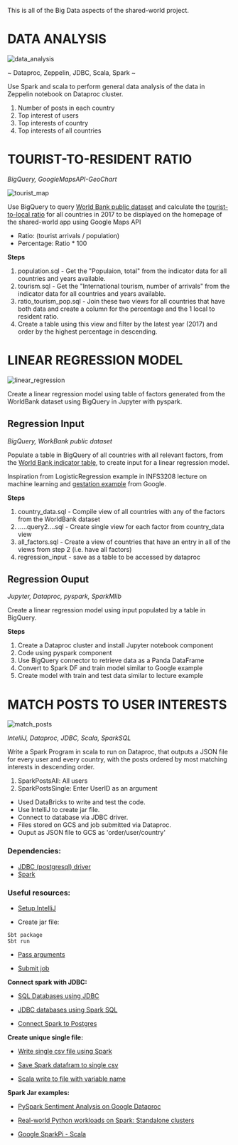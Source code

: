 This is all of the Big Data aspects of the shared-world project.

# DATA ANALYSIS 

![data_analysis](https://user-images.githubusercontent.com/19520346/69103639-a875c100-0ab1-11ea-8ec9-6a834d80fee8.png)

~ Dataproc, Zeppelin, JDBC, Scala, Spark ~

Use Spark and scala to perform general data analysis of the data in Zeppelin notebook on Dataproc cluster.

1. Number of posts in each country
2. Top interest of users
3. Top interests of country
4. Top interests of all countries



# TOURIST-TO-RESIDENT RATIO 

_BigQuery, GoogleMapsAPI-GeoChart_

![tourist_map](https://user-images.githubusercontent.com/19520346/69103727-e2df5e00-0ab1-11ea-9223-63bd3d42d1a0.png)

Use BigQuery to query [World Bank public dataset](https://data.worldbank.org/indicator/SP.POP.TOTL) and calculate the [tourist-to-local ratio](https://www.un.org/esa/sustdev/natlinfo/indicators/methodology_sheets/demographics/ratio_localresidents_tourists.pdf) for all countries in 2017 to be displayed on the homepage of the shared-world app using Google Maps API

- Ratio: (tourist arrivals / population)
- Percentage: Ratio * 100

**Steps**    
1. population.sql - Get the "Populaion, total" from the indicator data for all countries and years available.
2. tourism.sql - Get the "International tourism, number of arrivals" from the indicator data for all countries and years available.
3. ratio_tourism_pop.sql - Join these two views for all countries that have both data and create a column for the percentage and the 1 local to resident ratio. 
4. Create a table using this view and filter by the latest year (2017) and order by the highest percentage in descending.

  
# LINEAR REGRESSION MODEL

![linear_regression](https://user-images.githubusercontent.com/19520346/69103645-aca1de80-0ab1-11ea-9e13-6cbb79e203f6.png)

Create a linear regression model using table of factors generated from the WorldBank dataset using BigQuery in Jupyter with pyspark.

## Regression Input

_BigQuery, WorkBank public dataset_

Populate a table in BigQuery of all countries with all relevant factors, from the [World Bank indicator table](https://data.worldbank.org/indicator/SP.POP.TOTL), to create input for a linear regression model.

Inspiration from LogisticRegression example in INFS3208 lecture on machine learning and [gestation example](https://cloud.google.com/dataproc/docs/tutorials/bigquery-sparkml) from Google.
 
**Steps**
1. country_data.sql - Compile view of all countries with any of the factors from the WorldBank dataset
2. .....query2....sql - Create single view for each factor from country_data view
3. all_factors.sql - Create a view of countries that have an entry in all of the views from step 2 (i.e. have all factors)
4. regression_input - save as a table to be accessed by dataproc

## Regression Ouput

_Jupyter, Dataproc, pyspark, SparkMlib_

Create a linear regression model using input populated by a table in BigQuery.

**Steps**
1. Create a Dataproc cluster and install Jupyter notebook component
2. Code using pyspark component
3. Use BigQuery connector to retrieve data as a Panda DataFrame
4. Convert to Spark DF and train model similar to Google example
5. Create model with train and test data similar to lecture example


# MATCH POSTS TO USER INTERESTS

![match_posts](https://user-images.githubusercontent.com/19520346/69103654-b297bf80-0ab1-11ea-8061-a6bf9b437f27.png)

_IntelliJ, Dataproc, JDBC, Scala, SparkSQL_

Write a Spark Program in scala to run on Dataproc, that outputs a JSON file for every user and every country,
with the posts ordered by most matching interests in descending order.
1. SparkPostsAll: All users
2. SparkPostsSingle: Enter UserID as an argument

- Used DataBricks to write and test the code.
- Use IntelliJ to create jar file.
- Connect to database via JDBC driver.
- Files stored on GCS and job submitted via Dataproc.
- Ouput as JSON file to GCS as 'order/user/country'

### Dependencies:

- [JDBC (postgresql) driver](https://jdbc.postgresql.org/download.html)
- [Spark](https://repo1.maven.org/maven2/org/apache/spark/)

### Useful resources:

- [Setup IntelliJ](http://learnscalaspark.com/getting-started-intellij-scala-apache-spark)

- Create jar file:
```
Sbt package
Sbt run
```
- [Pass arguments](https://stackoverflow.com/questions/36024565/how-do-i-pass-program-argument-to-main-function-in-running-spark-submit-with-a-j)

- [Submit job](https://cloud.google.com/dataproc/docs/guides/submit-job)

**Connect spark with JDBC:**

- [SQL Databases using JDBC](https://docs.databricks.com/data/data-sources/sql-databases.html)

- [JDBC databases using Spark SQL](https://docs.databricks.com/_static/notebooks/data-import/jdbc.html)

- [Connect Spark to Postgres](https://zheguang.github.io/blog/systems/2019/02/16/connect-spark-to-postgres.html)

**Create unique single file:**

- [Write single csv file using Spark](https://stackoverflow.com/questions/31674530/write-single-csv-file-using-spark-csv)

- [Save Spark datafram to single csv](https://gist.github.com/dmpetrov/a4a5dc2cc8719619410e37dedde5130e)

- [Scala write to file with variable name](https://stackoverflow.com/questions/49681781/spark-scala-write-to-file-with-variable-name)

**Spark Jar examples:**

- [PySpark Sentiment Analysis on Google Dataproc](https://towardsdatascience.com/step-by-step-tutorial-pyspark-sentiment-analysis-on-google-dataproc-fef9bef46468)

- [Real-world Python workloads on Spark: Standalone clusters](https://becominghuman.ai/real-world-python-workloads-on-spark-standalone-clusters-2246346c7040)

- [Google SparkPi - Scala](https://github.com/apache/spark/blob/master/examples/src/main/scala/org/apache/spark/examples/SparkPi.scala)
